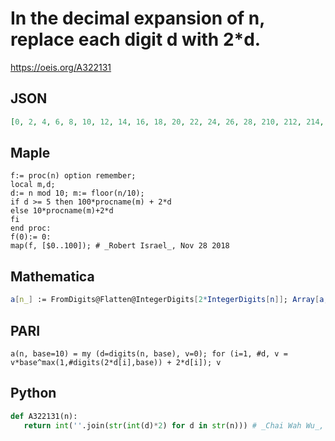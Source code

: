 # In the decimal expansion of n, replace each digit d with 2\*d\.
https://oeis.org/A322131
## JSON
```JSON
[0, 2, 4, 6, 8, 10, 12, 14, 16, 18, 20, 22, 24, 26, 28, 210, 212, 214, 216, 218, 40, 42, 44, 46, 48, 410, 412, 414, 416, 418, 60, 62, 64, 66, 68, 610, 612, 614, 616, 618, 80, 82, 84, 86, 88, 810, 812, 814, 816, 818, 100, 102, 104, 106, 108, 1010, 1012, 1014]
```
## Maple
```Maple
f:= proc(n) option remember;
local m,d;
d:= n mod 10; m:= floor(n/10);
if d >= 5 then 100*procname(m) + 2*d
else 10*procname(m)+2*d
fi
end proc:
f(0):= 0:
map(f, [$0..100]); # _Robert Israel_, Nov 28 2018
```
## Mathematica
```Mathematica
a[n_] := FromDigits@Flatten@IntegerDigits[2*IntegerDigits[n]]; Array[a, 60, 0] (* _Amiram Eldar_, Nov 28 2018 *)
```
## PARI
```PARI
a(n, base=10) = my (d=digits(n, base), v=0); for (i=1, #d, v = v*base^max(1,#digits(2*d[i],base)) + 2*d[i]); v
```
## Python
```Python
def A322131(n):
   return int(''.join(str(int(d)*2) for d in str(n))) # _Chai Wah Wu_, Nov 29 2018
```
